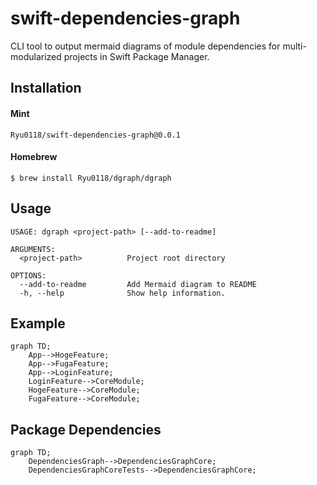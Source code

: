 # swift-dependencies-graph
CLI tool to output mermaid diagrams of module dependencies for multi-modularized projects in Swift Package Manager.

## Installation
#### Mint
```
Ryu0118/swift-dependencies-graph@0.0.1
```

#### Homebrew
```
$ brew install Ryu0118/dgraph/dgraph
``` 

## Usage
```
USAGE: dgraph <project-path> [--add-to-readme]

ARGUMENTS:
  <project-path>          Project root directory

OPTIONS:
  --add-to-readme         Add Mermaid diagram to README
  -h, --help              Show help information.
```

## Example
```mermaid
graph TD;
    App-->HogeFeature;
    App-->FugaFeature;
    App-->LoginFeature;
    LoginFeature-->CoreModule;
    HogeFeature-->CoreModule;
    FugaFeature-->CoreModule;
```

## Package Dependencies
```mermaid
graph TD;
    DependenciesGraph-->DependenciesGraphCore;
    DependenciesGraphCoreTests-->DependenciesGraphCore;
```
